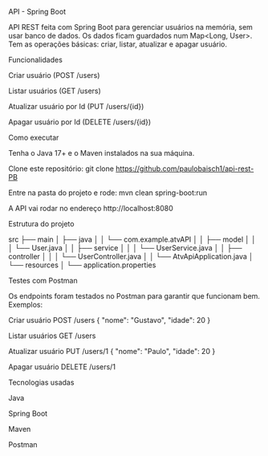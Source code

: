API - Spring Boot

API REST feita com Spring Boot para gerenciar usuários na memória, sem usar banco de dados. Os dados ficam guardados num Map<Long, User>. Tem as operações básicas: criar, listar, atualizar e apagar usuário.

Funcionalidades

Criar usuário (POST /users)

Listar usuários (GET /users)

Atualizar usuário por Id (PUT /users/{id})

Apagar usuário por Id (DELETE /users/{id})

Como executar

Tenha o Java 17+ e o Maven instalados na sua máquina.

Clone este repositório:
git clone https://github.com/paulobaisch1/api-rest-PB

Entre na pasta do projeto e rode:
mvn clean spring-boot:run

A API vai rodar no endereço http://localhost:8080

Estrutura do projeto

src
├── main
│ ├── java
│ │ └── com.example.atvAPI
│ │ ├── model
│ │ │ └── User.java
│ │ ├── service
│ │ │ └── UserService.java
│ │ ├── controller
│ │ │ └── UserController.java
│ │ └── AtvApiApplication.java
│ └── resources
│ └── application.properties

Testes com Postman

Os endpoints foram testados no Postman para garantir que funcionam bem. Exemplos:

Criar usuário
POST /users
{ "nome": "Gustavo", "idade": 20 }

Listar usuários
GET /users

Atualizar usuário
PUT /users/1
{ "nome": "Paulo", "idade": 20 }

Apagar usuário
DELETE /users/1

Tecnologias usadas

Java

Spring Boot

Maven

Postman